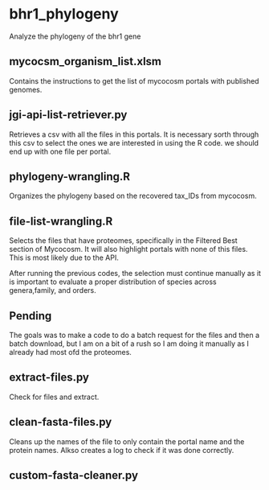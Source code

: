 # bhr1_phylogeny
Analyze the phylogeny of the bhr1 gene

## mycocsm_organism_list.xlsm
Contains the instructions to get the list of mycocosm portals with published genomes.

## jgi-api-list-retriever.py
Retrieves a csv with all the files in this portals. It is necessary sorth through this csv to select the ones we are interested in using the R code. we should end up with one file per portal.

## phylogeny-wrangling.R
Organizes the phylogeny based on the recovered tax_IDs from mycocosm.

## file-list-wrangling.R
Selects the files that have proteomes, specifically in the Filtered Best section of Mycocosm. It will also highlight portals with none of this files. This is most likely due to the API.

After running the previous codes, the selection must continue manually as it is important to evaluate a proper distribution of species across genera,family, and orders.

## Pending
The goals was to make a code to do a batch request for the files and then a batch download, but I am on a bit of a rush so I am doing it manually as I already had most ofd the proteomes.

## extract-files.py
Check for files and extract.

## clean-fasta-files.py
Cleans up the names of the file to only contain the portal name and the protein names. Alkso creates a log to check if it was done correctly.

## custom-fasta-cleaner.py
